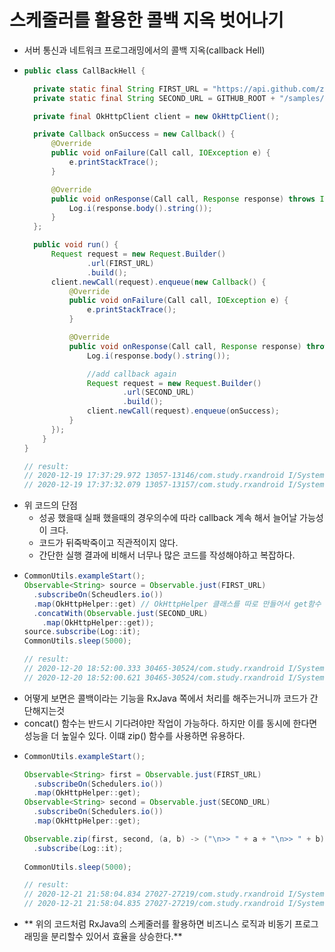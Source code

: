 스케줄러를 활용한 콜백 지옥 벗어나기
===
* 서버 통신과 네트워크 프로그래밍에서의 콜백 지옥(callback Hell)
* ```java
  public class CallBackHell {

    private static final String FIRST_URL = "https://api.github.com/zen";
    private static final String SECOND_URL = GITHUB_ROOT + "/samples/callback_hell";

    private final OkHttpClient client = new OkHttpClient();

    private Callback onSuccess = new Callback() {
        @Override
        public void onFailure(Call call, IOException e) {
            e.printStackTrace();
        }

        @Override
        public void onResponse(Call call, Response response) throws IOException {
            Log.i(response.body().string());
        }
    };

    public void run() {
        Request request = new Request.Builder()
                .url(FIRST_URL)
                .build();
        client.newCall(request).enqueue(new Callback() {
            @Override
            public void onFailure(Call call, IOException e) {
                e.printStackTrace();
            }

            @Override
            public void onResponse(Call call, Response response) throws IOException {
                Log.i(response.body().string());

                //add callback again
                Request request = new Request.Builder()
                        .url(SECOND_URL)
                        .build();
                client.newCall(request).enqueue(onSuccess);
            }
        });
      }
  }
  
  // result:
  // 2020-12-19 17:37:29.972 13057-13146/com.study.rxandroid I/System.out: OkHttp https://api.github.com/... | value = Encourage flow.
  // 2020-12-19 17:37:32.079 13057-13157/com.study.rxandroid I/System.out: OkHttp https://raw.githubuserc... | value = Welcome to Callback Hell!!

* 위 코드의 단점
  * 성공 했을때 실패 했을때의 경우의수에 따라 callback 계속 해서 늘어날 가능성이 크다.
  * 코드가 뒤죽박죽이고 직관적이지 않다.
  * 간단한 실행 결과에 비해서 너무나 많은 코드를 작성해야하고 복잡하다.
* ```java
  CommonUtils.exampleStart();
  Observable<String> source = Observable.just(FIRST_URL)
    .subscribeOn(Scheudlers.io())
    .map(OkHttpHelper::get) // OkHttpHelper 클래스를 따로 만들어서 get함수 만들었음
    .concatWith(Observable.just(SECOND_URL)
      .map(OkHttpHelper::get));
  source.subscribe(Log::it);
  CommonUtils.sleep(5000);
  
  // result:
  // 2020-12-20 18:52:00.333 30465-30524/com.study.rxandroid I/System.out: RxCachedThreadScheduler-1 | 255 | value = Design for failure.
  // 2020-12-20 18:52:00.621 30465-30524/com.study.rxandroid I/System.out: RxCachedThreadScheduler-1 | 543 | value = Happy Callback Heaven by RxJava2!!

* 어떻게 보면은 콜백이라는 기능을 RxJava 쪽에서 처리를 해주는거니까 코드가 간단해지는것
* concat() 함수는 반드시 기다려야만 작업이 가능하다. 하지만 이를 동시에 한다면 성능을 더 높일수 있다. 이떄 zip() 함수를 사용하면 유용하다.
* ```java
  CommonUtils.exampleStart();
  
  Observable<String> first = Observable.just(FIRST_URL)
    .subscribeOn(Schedulers.io())
    .map(OkHttpHelper::get);
  Observable<String> second = Observable.just(SECOND_URL)
    .subscribeOn(Schedulers.io())
    .map(OkHttpHelper::get);
  
  Observable.zip(first, second, (a, b) -> ("\n>> " + a + "\n>> " + b))
    .subscribe(Log::it);
    
  CommonUtils.sleep(5000);
  
  // result:
  // 2020-12-21 21:58:04.834 27027-27219/com.study.rxandroid I/System.out: >>Keep it logically awesome.
  // 2020-12-21 21:58:04.835 27027-27219/com.study.rxandroid I/System.out: >>Happy Callback Heaven by RxJava2!!
* ** 위의 코드처럼 RxJava의 스케줄러를 활용하면 비즈니스 로직과 비동기 프로그래밍을 분리할수 있어서 효율을 상승한다.**

